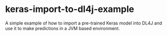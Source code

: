 # keras-import-to-dl4j-example
A simple example of how to import a pre-trained Keras model into DL4J and use it to make predictions in a JVM based environment.
